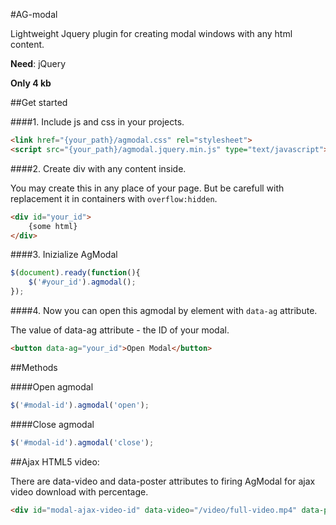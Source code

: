 #AG-modal

Lightweight Jquery plugin for creating modal windows with any html content.

**Need**: jQuery

**Only 4 kb**

##Get started

####1. Include js and css in your projects.
```html
<link href="{your_path}/agmodal.css" rel="stylesheet">
<script src="{your_path}/agmodal.jquery.min.js" type="text/javascript"></script>
```

####2. Create div with any content inside.

You may create this in any place of your page. But be carefull with replacement it in containers with `overflow:hidden`.
```html
<div id="your_id">
	{some html}
</div>
```

####3. Inizialize AgModal
```javascript
$(document).ready(function(){
	$('#your_id').agmodal();
});
```

####4. Now you can open this agmodal by element with `data-ag` attribute.

The value of data-ag attribute - the ID of your modal.
```html
<button data-ag="your_id">Open Modal</button>
```


##Methods

####Open agmodal

```javascript
$('#modal-id').agmodal('open');
```

####Close agmodal

```javascript
$('#modal-id').agmodal('close');
```



##Ajax HTML5 video:

There are data-video and data-poster attributes to firing AgModal for ajax video download with percentage.

```html
<div id="modal-ajax-video-id" data-video="/video/full-video.mp4" data-poster="/images/poster.jpg" class="agmodal agmodal--video"></div>
```

